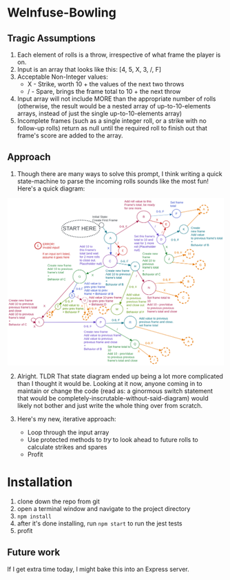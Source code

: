 # WeInfuse-Bowling

## Tragic Assumptions
1. Each element of rolls is a throw, irrespective of what frame the player is on.
2. Input is an array that looks like this: [4, 5, X, 3, /, F]
3. Acceptable Non-Integer values:
   * X - Strike, worth 10 + the values of the next two throws
   * / - Spare, brings the frame total to 10 + the next throw
4. Input array will not include MORE than the appropriate number of rolls (otherwise, the result would be a nested array of up-to-10-elements arrays, instead of just the single up-to-10-elements array)
5. Incomplete frames (such as a single integer roll, or a strike with no follow-up rolls) return as null until the required roll to finish out that frame's score are added to the array.

## Approach
1. Though there are many ways to solve this prompt, I think writing a quick
state-machine to parse the incoming rolls sounds like the most fun!  Here's
a quick diagram:

![](bowling-diagram.png)

2. Alright.  TLDR That state diagram ended up being a lot more complicated than I thought it would be.  Looking at it now, anyone coming in to maintain or change the code (read as: a ginormous switch statement that would be completely-inscrutable-without-said-diagram) would likely not bother and just write the whole thing over from scratch.

3. Here's my new, iterative approach:
    * Loop through the input array
    * Use protected methods to *try* to look ahead to future rolls to calculate strikes and spares
    * Profit



# Installation
1. clone down the repo from git
2. open a terminal window and navigate to the project directory
3. `npm install`
4. after it's done installing, run `npm start` to run the jest tests
5. profit

## Future work
If I get extra time today, I might bake this into an Express server.